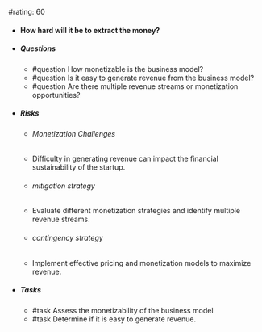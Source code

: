 #rating: 60
- #### How hard will it be to extract the money?
- ##### Questions
  - #question How monetizable is the business model?
  - #question Is it easy to generate revenue from the business model?
  - #question Are there multiple revenue streams or monetization opportunities?
- ##### Risks

  - ###### Monetization Challenges
  - Difficulty in generating revenue can impact the financial sustainability of the startup.
  - ###### mitigation strategy
  - Evaluate different monetization strategies and identify multiple revenue streams.
  - ###### contingency strategy
  - Implement effective pricing and monetization models to maximize revenue.
- ##### Tasks
  - #task Assess the monetizability of the business model
  - #task  Determine if it is easy to generate revenue.


